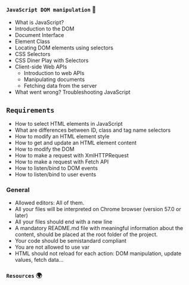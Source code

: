 ### `JavaScript DOM manipulation` :dart:



* What is JavaScript?
* Introduction to the DOM
* Document Interface
* Element Class
* Locating DOM elements using selectors
* CSS Selectors
* CSS Diner Play with Selectors
* Client-side Web APIs
    - Introduction to web APIs
    - Manipulating documents
    - Fetching data from the server
* What went wrong? Troubleshooting JavaScript


## `Requirements`


* How to select HTML elements in JavaScript
* What are differences between ID, class and tag name selectors
* How to modify an HTML element style
* How to get and update an HTML element content
* How to modify the DOM
* How to make a request with XmlHTTPRequest
* How to make a request with Fetch API
* How to listen/bind to DOM events
* How to listen/bind to user events


### General

* Allowed editors: All of them.
* All your files will be interpreted on Chrome browser (version 57.0 or later)
* All your files should end with a new line
* A mandatory README.md file with meaningful information about the content, should be placed at the root folder of the project.
* Your code should be semistandard compliant
* You are not allowed to use var
* HTML should not reload for each action: DOM manipulation, update values, fetch data…

### `Resources`   :earth_africa: